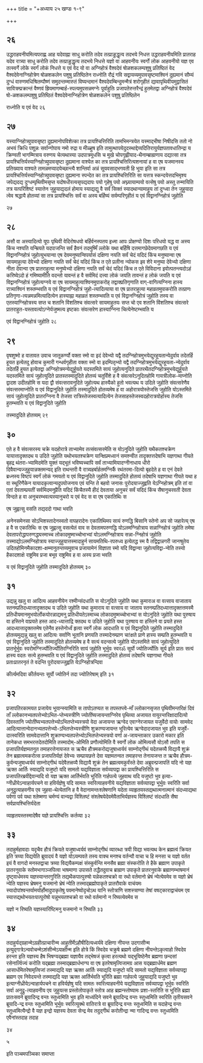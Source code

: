 +++
title = "+अध्याय २५ खण्डः १-९"

+++



## २६
उद्धराहवनीयमित्यपराह्ण आह यदेवाह्ना साधु करोति तदेव तत्प्राङुद्धृत्य
तदभये निधत्त उद्धराहवनीयमिति प्रातराह यदेव रात्र्या साधु
करोति तदेव तत्प्राङुद्धृत्य तदभये निधत्ते यज्ञो वा आहवनीयः
स्वर्गो लोक आहवनीयो यज्ञ एव तत्स्वर्गे लोके स्वर्गं लोकं निधत्ते
य एवं वेद यो वा अग्निहोत्रं वैश्वदेवं षोळशकलम्पशुषु प्रतिष्ठितं वेद
वैश्वदेवेनाग्निहोत्रेण षोळशकलेन पशुषु प्रतिष्ठितेन राध्नोति
रौद्रं गवि सद्वायव्यमुपावसृष्टमाश्विनं दुह्यमानं सौम्यं दुग्धं
वारुणमधिश्रितम्पौष्णं समुदन्तम्मारुतं विष्यन्दमानं
वैश्वदेवम्बिन्दुमन्मैत्रं शरोगृहीतं
द्यावापृथिवीयमुद्वासितं सावित्रम्प्रक्रान्तं वैष्णवं
ह्रियमाणम्बार्ह-स्पत्यमुपसन्नमग्नेः पूर्वाहुतिः
प्रजापतेरुत्तरैन्द्रं
हुतमेतद्वा अग्निहोत्रं वैश्वदेवं षो-ळशकलम्पशुषु
प्रतिष्ठितं वैश्वदेवेनाग्निहोत्रेण षोळशकलेन पशुषु
प्रतिष्ठितेन 

राध्नोति य एवं वेद २६




 


## २७
यस्याग्निहोत्र्युपावसृष्टा दुह्यमानोपविशेत्का तत्र प्रायश्चित्तिरिति
तामभिमन्त्रयेत यस्माद्भीषा निषीदसि ततो नो अभयं क्रिधि पशून्नः
सर्वान्गोपाय नमो रुद्रा य मीळ्हुष इति
तामुत्थापयेदुदस्थाद्देव्यदितिरायुर्यज्ञपतावधातिन्द्रा
य क्रिण्वती भागम्मित्राय वरुणय चेत्यथास्या उदपात्रमूधसि च मुखे
चोपगृह्णीयाद-थैनाम्ब्राह्मणाय दद्यात्सा तत्र
प्रायश्चित्तिर्यस्याग्निहोत्र्युपावसृष्टा दुह्यमाना
वाश्येत का तत्र प्रायश्चित्तिरित्यशनायां ह वा एष यजमानस्य प्रतिख्याय
वाश्यते तामन्नमप्यादयेच्छान्त्यै शान्तिर्वा अन्नं सूयवसाद्भगवती हि भूया
इति सा तत्र प्रायश्चित्तिर्यस्याग्निहोत्र्युपावसृष्टा दुह्यमाना
स्पन्देत का तत्र प्रायश्चित्तिरिति सा यत्तत्र
स्कन्दयेत्तदभिमृश्य जपेद्यदद्य
दुग्धम्पृथिवीमसृप्त यदोषधीरत्यसृपद्यदापः पयो गृहेषु पयो
अघ्न्यायाम्पयो वत्सेषु पयो अस्तु तन्मायिति तत्र
यत्परिशिष्टं स्यात्तेन जुहुयाद्यदलं होमाय स्याद्यद्यु वै
सर्वं सिक्तं स्यादथान्यामाहूय तां दुग्ध्वा तेन जुहुयादा त्वेव
श्रद्धायै होतव्यां सा तत्र प्रायश्चित्तिः सर्वं वा अस्य
बर्हिष्यं सर्वम्परिगृहीतं य एवं विद्वानग्निहोत्रं जुहोति 

२७




 


## २८
असौ वा अस्यादित्यो यूपः पृथिवी वेदिरोषधयो बर्हिर्वनस्पतय इध्मा आपः
प्रोक्षण्यो दिशः परिधयो यद्ध वा अस्य किंच नश्यति यन्म्रियते
यदपाजन्ति सर्वं हैवनं तदमुष्मिँ ल्लोके यथा बर्हिषि दत्तमागछेदेवमागछति
य एवं विद्वानग्निहोत्रं जुहोत्युभयान्वा एष देवमनुष्यान्विपर्यासं
दक्षिणा नयति सर्वं चेदं यदिदं किंच मनुष्यान्वा एष
सायमाहुत्या देवेभ्यो दक्षिणा नयति सर्वं चेदं यदिदं
किंच त एते प्रलीना न्योकस इव शेरे मनुष्या देवेभ्यो दक्षिणा नीता देवान्वा
एष प्रातराहुत्या मनुष्येभ्यो दक्षिणा नयति सर्वं चेदं यदिदं किंच त एते
विविदाना इवोत्पतन्त्यदोऽहं करिष्येऽदो हं गमिष्यामीति वदन्तो
यावन्तं ह वै सर्वमिदं दत्त्वा लोकं जयति तावन्तं ह लोकं
जयति य एवं विद्वानग्निहोत्रं जुहोत्यग्नये वा एष
सायमाहुत्याश्विनमुपाकरोह्
तद्वाक्प्रतिगृणाति वाग्-वागित्यग्निना हास्य
रात्र्याश्विनं शस्तम्भवति य एवं विद्वानग्निहोत्रं
जुहो-त्यादित्याया वा एष प्रातराहुत्या
महाव्रतमुपाकरोति तत्प्राणः
प्रतिगृणा-त्यन्नमन्नमित्यादित्येन
हास्याह्ना महाव्रतं शस्तम्भवति य एवं विद्वानग्निहोत्रं जुहोति तस्य वा
एतस्याग्निहोत्रस्य सप्त च शतानि विंशतिश्च संवत्सरे सायमाहुतयः सप्त
चो एव शतानि विंशतिश्च संवत्सरे प्रातराहुत-यस्तावत्योऽग्नेर्यजुष्मत्य
इष्टकाः संवत्सरेण हास्याग्निना चित्येनेष्टम्भवति य 

एवं विद्वानग्निहोत्रं जुहोति २८




 


## २९
वृषशुष्मो ह वातावत उवाच जातूकर्ण्यो वक्ता स्मो वा इदं देवेभ्यो यद्वै
तदग्निहोत्रमुभयेद्युरहूयतान्येदुर्वाव तदेतर्हि हूयत इत्येतदु
होवाच कुमारी गन्धर्वगृहीता वक्ता स्मो वा इदम्पितृभ्यो यद्वै
तदग्निहोत्रमुभयेद्युरहूयता-न्येदुर्वाव तदेतर्हि हूयत
इत्येतद्वा अग्निहोत्रमन्येद्युर्हूयते यदस्तमिते सायं
जुहोत्यनुदिते प्रातरथैतदग्निहोत्रमुभयेद्युर्हूयते यदस्तमिते सायं
जुहोत्युदिते प्रातस्तस्मादुदिते होतव्यं चतुर्विंशे ह वै
संवत्सरेऽनुदितहोमि गायत्रीलोक-माप्नोति द्वादश उदीतहोमि स यदा द्वौ
संवत्सरावनुदिते जुहोत्यथ हास्यैको हुतो भवत्यथ य उदिले जुहोति
संवत्सरेणैव संवत्सरमाप्नोति य एवं विद्वानुदिते जुहोति तस्मादुदिते
होतव्यमेष ह वा अहोरात्रयोस्तेजसि जुहोति योऽस्तमिते सायं
जुहोत्युदिते प्रातरग्निना वै तेजसा
रात्रिस्तेजस्वत्यादित्येन
तेजसाहस्तेजस्वदहोरात्रयोर्हास्य तेजसि
हुतम्भवति य एवं विद्वानुदिते जुहोति 

तस्मादुदिते होतव्यम् २९




 


## ३०
एते ह वै संवत्सरस्य चक्रे यदहोरात्रे ताभ्यामेव तत्संवत्सरमेति स
योऽनुदिते जुहोति यथैकतश्चक्रेण यायात्तादृक्तदथ य उदिते
जुहोति यथोभयतश्चक्रेण यान्क्षिप्रमध्वानं समश्न्वीत तादृक्तत्तदेषाभि
यज्ञगाथा गीयते बृहद्र थंतरा-भ्यामिदमेति युक्तं यद्भूतं
भविष्यच्चापि सर्वं ताभ्यामियादग्नीनाधाय धीरो
दिवैवान्यज्जुहुयान्नक्तमन्यद् इति राथन्तरी वै
रात्र्यहर्बार्हतमग्निर्कै रथंतरमा-दित्यो बृहदेते ह वा एनं देवते
ब्रध्नस्य विष्टपं स्वर्गं लोकं गमयतो य एवं विद्वानुदिते जुहोति
तस्मादुदिते होतव्यं तदेषाभि यज्ञगाथा गीयते यथा ह वा
स्थूरिणैकेन यायादकृत्वान्यदुपयोजनाय एवं यन्ति ते बहवो जनासः
पुरोदयाज्जुह्वति येऽग्निहोत्रम् इति तां वा एतां
देवताम्प्रयतीं सर्वमिदमनुप्रैति यदिदं किंचैतस्यै हीदं देवताया
अनुचरं सर्वं यदिदं किंच सैषानुचरवती देवता विन्दते ह वा
अनुचरम्भवत्यस्यानुचरो य एवं वेद स वा एष एकातिथिः स 

एष जुह्वत्सु वसति तद्यददो गाथा भवति 

अनेनसमेनसा सोऽभिशस्तादेनस्वतो वापहरादेनः एकातिथिमप सायं रुणद्धि बिसानि
स्तेनो अप सो जहारेत्य् एष ह वै स एकातिथिः स एष जुह्वत्सु वसत्येतं
वाव स देवतामपरुणद्धि योऽलमग्निहोत्राय सन्नाग्निहोत्रं जुहोति तमेषा
देवतापरोद्धापरुणद्ध्यस्माच्च लोकादमुष्माच्चोभाभ्यां योऽलमग्निहोत्राय
सन्ना-ग्निहोत्रं जुहोति तस्माद्योऽलमग्निहोत्राय
स्याज्जुहुयात्तस्मादाहुर्न
सायमतिथि-रपरुध्य इत्येतद्ध स्म वै तद्विद्वान्नगरी
जानश्रुतेय उदितहोमिनमैकादशा-क्षम्मानुतन्तव्यमुवाच प्रजायामेनं विज्ञाता
स्मो यदि विद्वान्वा जुहोत्यविद्वा-न्वेति तस्यो हैकादशाक्षे राष्ट्रमिव
प्रजा बभूव राष्ट्रमिव ह वा अस्य प्रजा भवति 

य एवं विद्वानुदिते जुहोति तस्मादुदिते होतव्यम् ३०




 


## ३१
उद्यन्नु खलु वा आदित्य आहवनीयेन रश्मीन्संदधाति स योऽनुदिते जुहोति यथा
कुमाराअ वा वत्साय वाजाताय स्तनम्प्रतिदध्यात्तादृक्तदथ य उदिते
जुहोति यथा कुमाराय वा वत्साय वा जाताय
स्तनम्प्रतिदध्यात्तादृक्तत्तमस्मै
प्रतिधीयमानमुभयोर्लोकयोरन्नाद्यमनु प्रतिधीयतेऽस्माच्च
लोकादमुष्मच्चोभाभ्यां स योऽनुदिते
जुहोति यथा पुरुषाय वा हस्तिने वाप्रयते हस्त आद-ध्यात्ताद्रि क्तदथ य
उदिते जुहोति यथा पुरुषाय वा हस्तिने वा प्रयते हस्त
आदध्यात्तादृक्तत्तमेष एतेनैव
हस्तेनोर्ध्वं हृत्वा स्वर्गे लोक आदधाति य एवं
विद्वानुदिते जुहोति तस्मादुदिते होतव्यमुद्यन्नु खलु वा आदित्यः
सर्वाणि भूतानि प्रणयति तस्मादेनम्प्राण चा\!क्षते प्राणे हास्य
सम्प्रति हुतम्भवति य एवं विद्वानुदिते जुहोति तस्मादुदिते होतव्यमेष
ह वै सत्यं वदन्सत्ये जुहोति योऽस्तमिते सायं जुहोत्युदिते प्रातर्भूर्भुवः
स्वरोमग्निर्ज्योतिर्ज्योतिरग्निरिति सायं जुहोति भूर्भुवः स्वरॐ सूर्यो
ज्योतिर्ज्योतिः सूर्य इति प्रातः सत्यं हास्य वदतः सत्ये हुतम्भवति
य एवं विद्वानुदिते जुहोति तस्मादुदिते होतव्यं तदेषाभि यज्ञगाथा गीयते
प्रताःप्रातरनृतं ते वदन्ति पुरोदयाज्जुह्वति येऽग्निहोत्रन्दिवा 

कीर्त्यमदिवा कीर्तयन्तः सूर्यो ज्योतिर्न तदा ज्योतिरेषाम् इति ३१




 


## ३२
प्रजापतिरकामयत प्रजायेय भूयान्स्यामिति स तापोऽतप्यत स तपस्तप्त्वे-माँ
ल्लोकानसृजत पृथिवीमन्तरिक्षं दिवं ताँ
ल्लोकानभ्यतपत्तेभ्योऽभित-प्तेभ्यस्त्रीणि
ज्योतींष्यजायन्ताग्निरेव पृथिव्या अजायत वायुरन्तरिक्षादादित्यो दिवस्तानि
ज्योतींष्यभ्यतपत्तेभ्योऽभितप्तेभ्यस्त्रयो वेदा अजायन्त ऋग्वेद
एवाग्नेरजायत यजुर्वेदो वायोः सामवेद
आदित्यात्तान्वेदानभ्यतपत्तेभ्यो-ऽभितप्तेभ्यस्त्रीणि
शुक्राण्यजायन्त भूरित्येव ऋग्वेदादजायत भुव इति यजुर्वे-दात्स्वरिति
सामवेदात्तानि शुक्राण्यभ्यतपत्तेभ्योऽभितप्तेभ्यस्त्रयो वर्णा
अ-जायन्ताकार उकारो मकार इति तानेकधा समभरत्तदेतदोमिति तस्मादोम्-ओमिति
प्रणौत्योमिति वै स्वर्गो लोक ओमित्यसौ योऽसौ तपति स
प्रजापतिर्यज्ञमतनुत तमाहरत्तेनायजत स ऋचैव
हौत्रमकरोद्यजुषाध्वर्यवं साम्नोद्गीथं यदेतत्त्रय्यै विद्यायै
शुक्रं तेन ब्रह्मत्वमकरोत्स प्रजापतिर्यज्ञं देवेभ्यः
सम्प्रायछत्ते देवा यज्ञमतन्वत तमाहरन्त तेनायजन्त त ऋचैव
हौत्रम-कुर्वन्यजुषाध्वर्यवं साम्नोद्गीथं यदेवैतत्त्रय्यै विद्यायै
शुक्रं तेन ब्रह्मत्वमकुर्वंस्ते देवा अब्रुवन्प्रजापतिं यदि नो
यज्ञ ऋक्त आर्तिः स्याद्यदि यजुष्टो यदि सामतो यद्यविज्ञाता
सर्वव्यापद्वा का प्रायश्चित्तिरिति स
प्रजापतिरब्रवीद्देवान्यदि वो यज्ञ ऋक्त आर्तिर्भवति
भूरिति गार्हपत्ये जुहवाथ यदि यजुष्टो भुव
इत्या-ग्नीध्रीयेऽन्वाहार्यपचने
वा हविर्यज्ञेषु यदि सामतः स्वरित्याहवनीये यद्यविज्ञाता सर्वव्यापद्वा
भूर्भुवः स्वरिति सर्वा अनुद्रुत्याहवनीय एव जुहवा-थेत्येतानि ह वै
वेदानामन्तःश्लेषणानि यदेता व्याहृतयस्तद्यथात्मनात्मानं संदध्याद्यथा
पर्वणा पर्व यथा श्लेष्मणा चर्मण्यं वान्यद्वा विश्लिष्टं
संश्लेषयेदेवमेवैताभिर्यज्ञस्य विश्लिष्टं संदधाति सैषा
सर्वप्रायश्चित्तिर्यदेता 

व्याहृतयस्तस्मादेषैव यज्ञे प्रायश्चित्तिः कर्तव्या ३२




 


## ३३
तदाहुर्महावदाः यदृचैव हौत्रं क्रियते यजुषाध्वर्यवं साम्नोद्गीथं
व्यारब्धा त्रयी विद्या भवत्यथ केन ब्रह्मत्वं क्रियत
इति त्रय्या विद्ययेति ब्रूयादयं वै यज्ञो योऽयम्पवते तस्य वाक्च
मनश्च वर्तन्यौ वाचा च हि मनसा च यज्ञो वर्तत इयं वै वागदो
मनस्तद्वाचा त्रय्या विद्ययैकम्पक्षं संस्कुर्वन्ति मनसैव
ब्रह्मा संस्करोति ते हैके ब्रह्माण उपाकृते प्रातरनुवाके
स्तोमभागाञ्जपित्वा भाषमाणा उपासते
तद्धैतदुवाच ब्राह्मण उपाकृते प्रातरनुवाके
ब्रह्माणम्भाषमानं दृष्ट्वार्धमस्य
यज्ञस्यान्तरगुरिति तद्यथैकपात्पुरुषो
यन्नेकतश्चक्रो वा रथो वर्तमानो भ्रेषं न्येत्येवमेव स
यज्ञो भ्रेषं न्येति यज्ञस्य भ्रेषमनु यजमानो भ्रेषं न्येति
तस्माद्ब्रह्मोपाकृते प्रातरौवाके वाचंयमः
स्यादोपांश्वन्तर्यामयोर्होमादुपाकृतेषु पवमानेष्वोदृचोऽथ यानि
स्तोत्राणि सशस्त्राण्या तेषां वषट्काराद्वाचंयम एव
स्यात्तद्यथोभयतःपात्पुरोषो यन्नुभयतश्चक्रो वा रथो वर्तमानो
न रिष्यत्येवमेव स 

यज्ञो न रिष्यति यज्ञस्यारिष्टिमनु यजमानो न रिष्यति ३३




 


## ३४
तदाहुर्यद्ग्रहान्मेऽग्रहीत्प्राचारीन्म आहुतीर्मेऽहौषीदित्यध्वर्यवे
दक्षिणा नीयन्त उदगासीन्म
इत्युद्गात्रेऽन्ववोचन्मेऽशंसीन्मेऽयाक्षीन्म
इति होत्रे किं स्विदेव चक्रुषे ब्रह्मणे दक्षिणा नीयन्तेऽकृत्वाहो स्विदेव
हरन्ता इति यज्ञस्य हैष भिषग्यद्ब्रह्मा यज्ञायैव तद्भेषजं कृत्वा हरत्यथो
यद्भूयिष्ठेनैव ब्रह्मणा छन्दसां रसेनार्त्विज्यं करोति यद्ब्रह्मा
तस्माद्ब्रह्मार्धभाग्घ वा एष इतरेषामृत्विजामग्र आस
यद्ब्रह्मार्धमेव ब्रह्मण आसार्धमितरेषामृत्विजां
तस्माद्यदि यज्ञ ऋक्त आर्तिः स्याद्यदि यजुष्टो यदि सामतो
यद्यविज्ञाता सर्वव्यापद्वा ब्रह्मण एव निवेदयन्ते
तस्माद्यदि यज्ञ ऋक्त आर्तिर्भवति भूरिति ब्रह्मा
गार्हपत्ये जुहुयाद्यदि यजुष्टो भुव
इत्याग्नीध्रीयेऽन्वाहार्यपचने
वा हविर्यज्ञेषु यदि सामतः स्वरित्याहवनीये यद्यविज्ञाता सर्वव्यापद्वा
भूर्भुवः स्वरिति सर्वा अनुद्रु-त्याहवनीय एव जुहुयत्स
प्रस्तोतोपाकृते स्तोत्र आह ब्रह्मन्स्तोष्यामः
प्रशा-स्तरिति स भूरिति ब्रह्मा प्रातःसवने ब्रूयादिन्द्र वन्तः
स्तुध्वमिति भुव इति माध्यंदिने सवने ब्रूयादिन्द्र वन्तः
स्तुध्वमिति स्वरिति तृतीयसवने ब्रूयादि-न्द्र वन्तः
स्तुध्वमिति भूर्भुवः स्वरित्युक्थे वातिरात्रे वा
ब्रूयादिन्द्र वन्तः स्तुध्वमिति स यदाहेन्द्र वन्तः
स्तुध्वमित्यैन्द्रो वै यज्ञ इन्द्रो यज्ञस्य देवता सेन्द्र
मेव तदुद्गीथं करोतीन्द्रा न्मा गादिन्द्र वन्तः स्तुध्वमिति
एवैनांस्तदाह तदाह 

३४


   
५

इति पञ्चमपञ्चिका समाप्ता

 

 